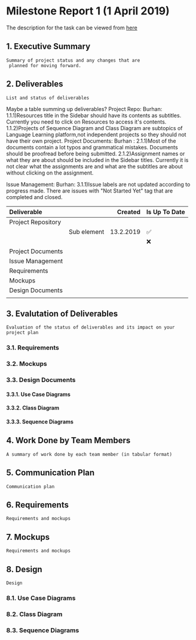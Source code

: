 #  Milestone Report 1  (1 April 2019)

The description for the task can be viewed from [here](https://github.com/bounswe/bounswe2019group9/blob/master/docs/Assigment2.pdf)

## 1. Executive Summary

```
Summary of project status and any changes that are
 planned for moving forward.
```

## 2. Deliverables

```
List and status of deliverables
```
Maybe a table summing up deliverables? 
Project Repo:
Burhan:
 1.1.1)Resources title in the Sidebar should have its contents as subtitles. Currently you need to click on Resources to access it's contents.
 1.1.2)Projects of Sequence Diagram and Class Diagram are subtopics of Language Learning platform,not independent projects so they should not have their own project.
Project Documents:
Burhan :
 2.1.1)Most of the documents contain a lot typos and grammatical mistakes. Documents should be proofread before being submitted.
 2.1.2)Assignment names or what they are about should be included in the Sidebar titles. Currently it is not clear what the assignments are and what are the subtitles are about without clicking on the assignment.
 
 Issue Management:
 Burhan:
 3.1.1)Issue labels are not updated according to progress made. There are issues with "Not Started Yet" tag that are completed and closed.
 
| Deliverable        |             | Created   | Is Up To Date |
| :---------         | :----:      | -----:    | --            |
| Project Repository |             |           |               |
|                    | Sub element | 13.2.2019 | &#x2705;      |
|                    |             |           | &#x274C;      |
| Project Documents  |             |           |               |
| Issue Management   |             |           |               |
| Requirements       |             |           |               |
| Mockups            |             |           |               |
| Design Documents   |             |           |               |
|                    |             |           |               |

## 3. Evalutation of Deliverables

```
Evaluation of the status of deliverables and its impact on your project plan
```

### 3.1. Requirements

### 3.2. Mockups

### 3.3. Design Documents

#### 3.3.1. Use Case Diagrams

#### 3.3.2. Class Diagram

#### 3.3.3. Sequence Diagrams

## 4. Work Done by Team Members
```
A summary of work done by each team member (in tabular format)
```

## 5. Communication Plan
```
Communication plan
```

## 6. Requirements
```
Requirements and mockups
```

## 7. Mockups
```
Requirements and mockups
```

## 8. Design
```
Design
```

### 8.1. Use Case Diagrams

### 8.2. Class Diagram

### 8.3. Sequence Diagrams





